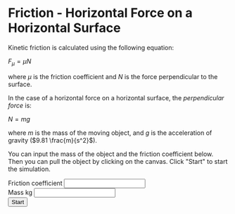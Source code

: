 # Friction - Horizontal Force on a Horizontal Surface

Kinetic friction is calculated using the following equation:

$F_μ = μN$

where $μ$ is the friction coefficient and $N$ is the force perpendicular to
the surface.

In the case of a horizontal force on a horizontal surface, the *perpendicular force*
is:

$N = mg$

where $m$ is the mass of the moving object, and $g$ is the acceleration of
gravity ($9.81 \frac{m}{s^2}$).

You can input the mass of the object and the friction coefficient below.
Then you can pull the object by clicking on the canvas. Click "Start" to
start the simulation.

<div class="form-group">
  <label for="mu">Friction coefficient</label>
  <input type="number" step="0.1" id="mu" class="form-control" />
</div>

<div class="form-group">
  <label for="m">Mass kg</label>
  <input type="number" step="0.1" id="m" class="form-control" />
</div>

<div>
  <button id="startButton" type="button" class="btn btn-dark">Start</button>
</div>